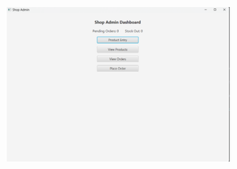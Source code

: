![Preview](https://raw.githubusercontent.com/sushihell/Shop-Product-Management/afad34ff4c72ab42bbb6317f48c881e7578ed8c4/preview.png)
